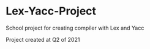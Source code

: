 # Lex-Yacc-Project
School project for creating compiler with Lex and Yacc

Project created at Q2 of 2021
